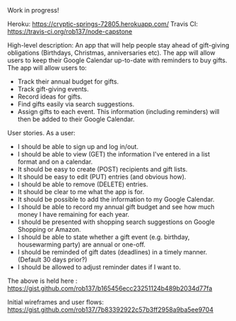 Work in progress!

Heroku: https://cryptic-springs-72805.herokuapp.com/
Travis CI: https://travis-ci.org/rob137/node-capstone

High-level description:
An app that will help people stay ahead of gift-giving obligations (Birthdays, Christmas, anniversaries etc).
The app will allow users to keep their Google Calendar up-to-date with reminders to buy gifts.
The app will allow users to:
- Track their annual budget for gifts.
- Track gift-giving events.
- Record ideas for gifts.
- Find gifts easily via search suggestions.
- Assign gifts to each event.
This information (including reminders) will then be added to their Google Calendar.

User stories.  As a user:
- I should be able to sign up and log in/out.
- I should be able to view (GET) the information I've entered in a list format and on a calendar.
- It should be easy to create (POST) recipients and gift lists.
- It should be easy to edit (PUT) entries (and obvious how).
- I should be able to remove (DELETE) entries.
- It should be clear to me what the app is for.
- It should be possible to add the information to my Google Calendar.
- I should be able to record my annual gift budget and see how much money I have remaining for each year.
- I should be presented with shopping search suggestions on Google Shopping or Amazon.
- I should be able to state whether a gift event (e.g. birthday, housewarming party) are annual or one-off.
- I should be reminded of gift dates (deadlines) in a timely manner.  (Default 30 days prior?)
- I should be allowed to adjust reminder dates if I want to.

The above is held here :
https://gist.github.com/rob137/b165456ecc23251124b489b2034d77fa

Initial wireframes and user flows: 
https://gist.github.com/rob137/7b83392922c57b3ff2958a9ba5ee9704